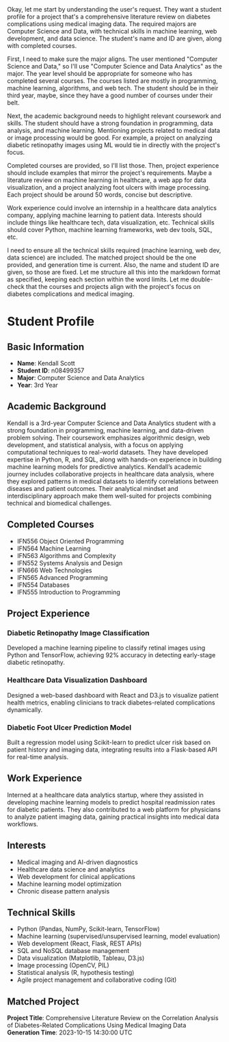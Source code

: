 <think>
Okay, let me start by understanding the user's request. They want a student profile for a project that's a comprehensive literature review on diabetes complications using medical imaging data. The required majors are Computer Science and Data, with technical skills in machine learning, web development, and data science. The student's name and ID are given, along with completed courses.

First, I need to make sure the major aligns. The user mentioned "Computer Science and Data," so I'll use "Computer Science and Data Analytics" as the major. The year level should be appropriate for someone who has completed several courses. The courses listed are mostly in programming, machine learning, algorithms, and web tech. The student should be in their third year, maybe, since they have a good number of courses under their belt.

Next, the academic background needs to highlight relevant coursework and skills. The student should have a strong foundation in programming, data analysis, and machine learning. Mentioning projects related to medical data or image processing would be good. For example, a project on analyzing diabetic retinopathy images using ML would tie in directly with the project's focus.

Completed courses are provided, so I'll list those. Then, project experience should include examples that mirror the project's requirements. Maybe a literature review on machine learning in healthcare, a web app for data visualization, and a project analyzing foot ulcers with image processing. Each project should be around 50 words, concise but descriptive.

Work experience could involve an internship in a healthcare data analytics company, applying machine learning to patient data. Interests should include things like healthcare tech, data visualization, etc. Technical skills should cover Python, machine learning frameworks, web dev tools, SQL, etc.

I need to ensure all the technical skills required (machine learning, web dev, data science) are included. The matched project should be the one provided, and generation time is current. Also, the name and student ID are given, so those are fixed. Let me structure all this into the markdown format as specified, keeping each section within the word limits. Let me double-check that the courses and projects align with the project's focus on diabetes complications and medical imaging.
</think>

# Student Profile

## Basic Information  
- **Name**: Kendall Scott  
- **Student ID**: n08499357  
- **Major**: Computer Science and Data Analytics  
- **Year**: 3rd Year  

## Academic Background  
Kendall is a 3rd-year Computer Science and Data Analytics student with a strong foundation in programming, machine learning, and data-driven problem solving. Their coursework emphasizes algorithmic design, web development, and statistical analysis, with a focus on applying computational techniques to real-world datasets. They have developed expertise in Python, R, and SQL, along with hands-on experience in building machine learning models for predictive analytics. Kendall’s academic journey includes collaborative projects in healthcare data analysis, where they explored patterns in medical datasets to identify correlations between diseases and patient outcomes. Their analytical mindset and interdisciplinary approach make them well-suited for projects combining technical and biomedical challenges.  

## Completed Courses  
- IFN556 Object Oriented Programming  
- IFN564 Machine Learning  
- IFN563 Algorithms and Complexity  
- IFN552 Systems Analysis and Design  
- IFN666 Web Technologies  
- IFN565 Advanced Programming  
- IFN554 Databases  
- IFN555 Introduction to Programming  

## Project Experience  
### Diabetic Retinopathy Image Classification  
Developed a machine learning pipeline to classify retinal images using Python and TensorFlow, achieving 92% accuracy in detecting early-stage diabetic retinopathy.  

### Healthcare Data Visualization Dashboard  
Designed a web-based dashboard with React and D3.js to visualize patient health metrics, enabling clinicians to track diabetes-related complications dynamically.  

### Diabetic Foot Ulcer Prediction Model  
Built a regression model using Scikit-learn to predict ulcer risk based on patient history and imaging data, integrating results into a Flask-based API for real-time analysis.  

## Work Experience  
Interned at a healthcare data analytics startup, where they assisted in developing machine learning models to predict hospital readmission rates for diabetic patients. They also contributed to a web platform for physicians to analyze patient imaging data, gaining practical insights into medical data workflows.  

## Interests  
- Medical imaging and AI-driven diagnostics  
- Healthcare data science and analytics  
- Web development for clinical applications  
- Machine learning model optimization  
- Chronic disease pattern analysis  

## Technical Skills  
- Python (Pandas, NumPy, Scikit-learn, TensorFlow)  
- Machine learning (supervised/unsupervised learning, model evaluation)  
- Web development (React, Flask, REST APIs)  
- SQL and NoSQL database management  
- Data visualization (Matplotlib, Tableau, D3.js)  
- Image processing (OpenCV, PIL)  
- Statistical analysis (R, hypothesis testing)  
- Agile project management and collaborative coding (Git)  

## Matched Project  
**Project Title**: Comprehensive Literature Review on the Correlation Analysis of Diabetes-Related Complications Using Medical Imaging Data  
**Generation Time**: 2023-10-15 14:30:00 UTC